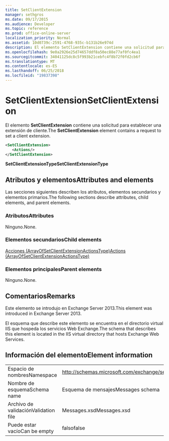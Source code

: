 ```yaml
---
title: SetClientExtension
manager: sethgros
ms.date: 09/17/2015
ms.audience: Developer
ms.topic: reference
ms.prod: office-online-server
localization_priority: Normal
ms.assetid: 10d0739c-2591-4768-935c-b131b26e974d
description: El elemento SetClientExtension contiene una solicitud para establecer una extensión de cliente.
ms.openlocfilehash: 9e0a2926e25d74657ddf8a50ec88e77af0fc4ea1
ms.sourcegitcommit: 34041125dc8c5f993b21cebfc4f8b72f0fd2cb6f
ms.translationtype: MT
ms.contentlocale: es-ES
ms.lasthandoff: 06/25/2018
ms.locfileid: "19837398"
---
```

# <a name="setclientextension"></a><span data-ttu-id="2b530-103">SetClientExtension</span><span class="sxs-lookup"><span data-stu-id="2b530-103">SetClientExtension</span></span>

<span data-ttu-id="2b530-104">El elemento **SetClientExtension** contiene una solicitud para establecer una extensión de cliente.</span><span class="sxs-lookup"><span data-stu-id="2b530-104">The **SetClientExtension** element contains a request to set a client extension.</span></span> 
  
```XML
<SetClientExtension>
   <Actions/>
</SetClientExtension>
```

 <span data-ttu-id="2b530-105">**SetClientExtensionType**</span><span class="sxs-lookup"><span data-stu-id="2b530-105">**SetClientExtensionType**</span></span>
## <a name="attributes-and-elements"></a><span data-ttu-id="2b530-106">Atributos y elementos</span><span class="sxs-lookup"><span data-stu-id="2b530-106">Attributes and elements</span></span>

<span data-ttu-id="2b530-107">Las secciones siguientes describen los atributos, elementos secundarios y elementos primarios.</span><span class="sxs-lookup"><span data-stu-id="2b530-107">The following sections describe attributes, child elements, and parent elements.</span></span>
  
### <a name="attributes"></a><span data-ttu-id="2b530-108">Atributos</span><span class="sxs-lookup"><span data-stu-id="2b530-108">Attributes</span></span>

<span data-ttu-id="2b530-109">Ninguno.</span><span class="sxs-lookup"><span data-stu-id="2b530-109">None.</span></span>
  
### <a name="child-elements"></a><span data-ttu-id="2b530-110">Elementos secundarios</span><span class="sxs-lookup"><span data-stu-id="2b530-110">Child elements</span></span>

[<span data-ttu-id="2b530-111">Acciones (ArrayOfSetClientExtensionActionsType)</span><span class="sxs-lookup"><span data-stu-id="2b530-111">Actions (ArrayOfSetClientExtensionActionsType)</span></span>](actions-arrayofsetclientextensionactionstype.md)
  
### <a name="parent-elements"></a><span data-ttu-id="2b530-112">Elementos principales</span><span class="sxs-lookup"><span data-stu-id="2b530-112">Parent elements</span></span>

<span data-ttu-id="2b530-113">Ninguno.</span><span class="sxs-lookup"><span data-stu-id="2b530-113">None.</span></span>
  
## <a name="remarks"></a><span data-ttu-id="2b530-114">Comentarios</span><span class="sxs-lookup"><span data-stu-id="2b530-114">Remarks</span></span>

<span data-ttu-id="2b530-115">Este elemento se introdujo en Exchange Server 2013.</span><span class="sxs-lookup"><span data-stu-id="2b530-115">This element was introduced in Exchange Server 2013.</span></span>
  
<span data-ttu-id="2b530-116">El esquema que describe este elemento se encuentra en el directorio virtual IIS que hospeda los servicios Web Exchange.</span><span class="sxs-lookup"><span data-stu-id="2b530-116">The schema that describes this element is located in the IIS virtual directory that hosts Exchange Web Services.</span></span>
  
## <a name="element-information"></a><span data-ttu-id="2b530-117">Información del elemento</span><span class="sxs-lookup"><span data-stu-id="2b530-117">Element information</span></span>

|||
|:-----|:-----|
|<span data-ttu-id="2b530-118">Espacio de nombres</span><span class="sxs-lookup"><span data-stu-id="2b530-118">Namespace</span></span>  <br/> |http://schemas.microsoft.com/exchange/services/2006/messages  <br/> |
|<span data-ttu-id="2b530-119">Nombre de esquema</span><span class="sxs-lookup"><span data-stu-id="2b530-119">Schema name</span></span>  <br/> |<span data-ttu-id="2b530-120">Esquema de mensajes</span><span class="sxs-lookup"><span data-stu-id="2b530-120">Messages schema</span></span>  <br/> |
|<span data-ttu-id="2b530-121">Archivo de validación</span><span class="sxs-lookup"><span data-stu-id="2b530-121">Validation file</span></span>  <br/> |<span data-ttu-id="2b530-122">Messages.xsd</span><span class="sxs-lookup"><span data-stu-id="2b530-122">Messages.xsd</span></span>  <br/> |
|<span data-ttu-id="2b530-123">Puede estar vacío</span><span class="sxs-lookup"><span data-stu-id="2b530-123">Can be empty</span></span>  <br/> |<span data-ttu-id="2b530-124">falso</span><span class="sxs-lookup"><span data-stu-id="2b530-124">false</span></span>  <br/> |
   

